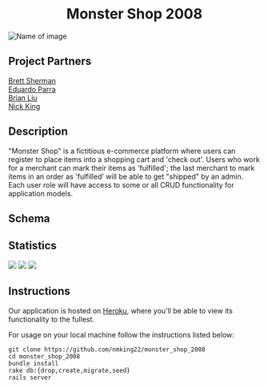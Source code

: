 # <div align="center">  Monster Shop 2008


![Name of image](https://image.shutterstock.com/image-vector/cartoon-furry-monster-halloween-vector-260nw-1197171505.jpg)



 ## Project Partners


[Brett Sherman](https://github.com/BJSherman80)<br>
[Eduardo Parra](https://github.com/helloeduardo) <br>
[Brian Liu](https://github.com/badgerbreezy) <br>
[Nick King](https://github.com/nmking22) <br>




## Description
"Monster Shop" is a fictitious e-commerce platform where users can register to place items into a shopping cart and 'check out'. Users who work for a merchant can mark their items as 'fulfilled'; the last merchant to mark items in an order as 'fulfilled' will be able to get "shipped" by an admin. Each user role will have access to some or all CRUD functionality for application models.



## Schema



## Statistics
   ![](https://img.shields.io/badge/Rails-5.2.4-informational?style=flat&logo=<LOGO_NAME>&logoColor=white&color=2bbc8a)    ![](https://img.shields.io/badge/Code-HTML-informational?style=flat&logo=<LOGO_NAME>&logoColor=white&color=2bbc8a) ![](https://img.shields.io/badge/Code-CSS-informational?style=flat&logo=<LOGO_NAME>&logoColor=white&color=2bbc8a)


## Instructions
Our application is hosted on [Heroku](https://infinite-depths-29009.herokuapp.com/), where you'll be able to view its functionality to the fullest. 

For usage on your local machine follow the instructions listed below:
```
git clone https://github.com/nmking22/monster_shop_2008
cd monster_shop_2008
bundle install
rake db:{drop,create,migrate,seed}
rails server
```
